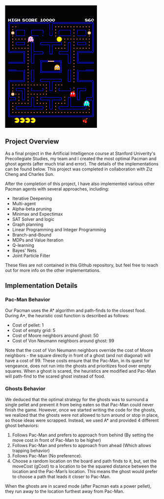 ![](pacman.gif)

## Project Overview

As a final project in the Artificial Intelligence course at Stanford Univerity's Precollegiate Studies, my team and I created the most optimal Pacman and ghost agents (after much trial and error). The details of the implementations can be found below. This project was completed in collaboration with Ziz Cheng and Charles Sun.

After the completion of this project, I have also implemented various other Pacman agents with several approaches, including:
* Iterative Deepening
* Multi-agent
* Alpha-beta pruning
* Minimax and Expectimax
* SAT Solver and logic
* Graph planning
* Linear Programming and Integer Programming
* Branch-and-Bound
* MDPs and Value Iteration
* Q-learning
* Bayes' Nets
* Joint Particle Filter

These files are not contained in this Github repository, but feel free to reach out for more info on the other implementations.

## Implementation Details

### Pac-Man Behavior
	
Our Pacman uses the A* algorithm and path-finds to the closest food. During A*, the heuristic cost function is described as follows:
* Cost of pellet: 1
* Cost of empty grid: 5
* Cost of Moore neighbors around ghost: 50
* Cost of Von Neumann neighbors around ghost: 99

Note that the cost of Von Neumann neighbors override the cost of Moore neighbors - the square directly in front of a ghost (and not diagonal) will have a cost of 99. These costs ensure that the Pac-Man, in its quest for vengeance, does not run into the ghosts and prioritizes food over empty squares. When a ghost is scared, the heuristics are modified and Pac-Man will path-find to the scared ghost instead of food.

### Ghosts Behavior

We deduced that the optimal strategy for the ghosts was to surround a single pellet and prevent it from being eaten so that Pac-Man could never finish the game. However, once we started writing the code for the ghosts, we realized that the ghosts were not allowed to turn around or stop in place, so those ideas were scrapped. Instead, we used A* and provided 4 different ghost behaviors:
1. Follows Pac-Man and prefers to approach from behind (By setting the move cost in front of Pac-Man to be higher)
2. Follows Pac-Man and prefers to approach from ahead (Which allows trapping behavior)
3. Follows Pac-Man (No preference).
4. Choose a random location on the board and path finds to it, but, set the moveCost (gCost) to a location to be the squared distance between the location and the Pac-Man’s location. This means the ghost would prefer to choose a path that leads it closer to Pac-Man.

When the ghosts are in scared mode (after Pacman eats a power pellet), they run away to the location furthest away from Pac-Man.
